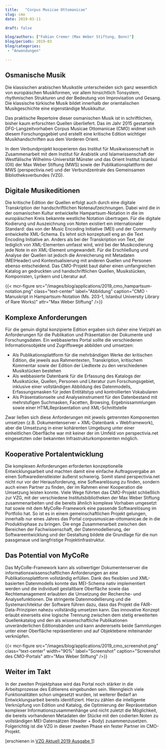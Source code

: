 ```yaml
---
title:   "Corpus Musicae Ottomanicae"
slug: cmo
date: 2019-03-11

draft: false

blog/authors: ["Fabian Cremer (Max Weber Stiftung, Bonn)"]
blog/periods: 2019-03
blog/categories:
 - "Anwendungen"

---
```


## Osmanische Musik

Die klassischen arabischen Musikstile unterscheiden sich ganz wesentlich von europäischen
Musikformen, vor allem hinsichtlich Tonsystem, rhythmischen Strukturen und
der Bedeutung von Improvisation und Gesang. Die klassische türkische Musik bildet
innerhalb der orientalischen Musikgeschichte eine eigenständige Musikkultur.

Das praktische Repertoire dieser osmanischen Musik ist in schriftlichen, bisher kaum
erforschten Quellen überliefert. Das im Jahr 2015 gestartete DFG-Langzeitvorhaben
Corpus Musicae Ottomanicae (CMO) widmet sich diesem Forschungsgebiet und erstellt
eine kritische Edition wichtiger Musikhandschriften aus dem Vorderen Orient.

In dem Verbundprojekt kooperieren das Institut für Musikwissenschaft in Zusammenarbeit
mit dem Institut für Arabistik und Islamwissenschaft der Westfälische Wilhelms-Universität
Münster und das Orient Institut Istanbul (OII) der Max Weber Stiftung (MWS)
sowie der Publikationsplattform der MWS (perspectivia.net) und der Verbundzentrale
des Gemeinsamen Bibliotheksverbundes (VZG).

## Digitale Musikeditionen
Die kritische Edition der Quellen erfolgt auch durch eine digitale Transkription der handschriftlichen
Notenaufzeichnungen. Dabei wird die in der osmanischen Kultur entwickelte
Hampartsum-Notation in die im europäischen Kreis bekannte westliche Notation
übertragen. Für die digitale Kodierung und Auszeichnung von Noten existiert ein internationaler
Standard: das von der Music Encoding Initiative (MEI) und der Community
entwickelte XML-Schema. Es lehnt sich konzeptuell eng an die Text Encoding Initiative
an. Anders als bei der Transkription von Text, der lediglich von XML-Elementen umfasst
wird, wird bei der Musikcodierung jede Note in ein XML-Element umgewandelt. Für die
Erschließung und Analyse der Quellen ist jedoch die Anreicherung mit Metadaten (MEIHeader)
und Kontextualisierung mit anderen Quellen und Personen ebenso entscheidend.
Das CMO-Projekt baut daher einen umfangreichen Katalog an gedruckten und
handschriftlichen Quellen, Musikstücken, Komponisten, Lyrikern und Literatur auf.

{{< mcr-figure src="/images/blog/applications/2019_cmo_hampartsum-notation.png" 
         class="text-center"
         label="Abbildung" caption="CMO - Manuskript in Hampartsum-Notation (Ms. 203-1, Istanbul University Library of Rare Works)" attr="Max Weber Stiftung" />}}

## Komplexe Anforderungen
Für die genuin digital konzipierte Edition ergaben sich daher eine Vielzahl an Anforderungen
für die Publikation und Präsentation der Dokumente und Forschungsdaten. Ein
webbasiertes Portal sollte die verschiedenen Informationsobjekte und Zugriffswege
abbilden und umsetzen:
* Als Publikationsplattform für die mehrbändigen Werke der kritischen Edition, die
jeweils aus Rahmentexten, Transkription, kritischem Kommentar sowie der Edition
der Liedtexte zu den verschiedenen Musikstücken bestehen
* Als webbasierte Datenbank für die Erfassung des Katalogs der Musikstücke, Quellen,
Personen und Literatur zum Forschungsgebiet, inklusive einer vollständigen Abbildung
des Datenmodells, Erfassungsmasken für jeden Entitätstyp und kontrollierten
Vokabularen
* Als Präsentationseite und Analyseinstrument für den Datenbestand mit mehrstufigen
Suchmasken, Facetten, Browsing, Ergebnissammlungen sowie einer HTMLRepräsentation
und XML-Schnittstelle

Zwar ließen sich diese Anforderungen mit jeweils getrennten Komponenten umsetzen
(z.B. Dokumentenserver + XML-Datenbank + Webframework), aber die Umsetzung in
einer kohärenten Umgebung unter einer einheitlichen Oberfläche war mit keiner der im
Umfeld von perspectivia.net eingesetzten oder bekannten Infrastrukturkomponenten
möglich.

## Kooperative Portalentwicklung
Die komplexen Anforderungen erforderten konzeptionelle Entwicklungsarbeit und
machten damit eine einfache Auftragsvergabe an einen Softwaredienstleister äußerst
schwierig. Somit stand perspectivia.net nicht nur vor der Herausforderung, eine Softwarelösung
zu finden, sondern auch einen Partner zu finden, der im Rahmen einer Kooperation
die Umsetzung leisten konnte. Viele Wege führten das CMO-Projekt schließlich
zur VZG, mit der verschiedene Institutsbibliotheken der Max Weber Stiftung zusammenarbeiten
und die bereits ähnlich komplexe Vorhaben umgesetzt hat sowie mit dem
MyCoRe-Framework eine passende Softwarelösung im Portfolio hat. So ist es in einem
gemeinschaftlichen Projekt gelungen, innerhalb nur eines Jahres das Portal corpusmusicae-ottomanicae.de
in die Produktivphase zu bringen. Die enge Zusammenarbeit
zwischen den Bereichen der Fachwissenschaft, der Datenmodellierung, der Softwareentwicklung
und der Gestaltung bildete die Grundlage für die nun passgenaue und langfristige
Projektinfrastruktur.

## Das Potential von MyCoRe
Das MyCoRe-Framework kann als vollwertiger Dokumentenserver die informationswissenschaftlichen
Anforderungen an eine Publikationsplattform vollständig erfüllen.
Dank des flexiblen und XML-basierten Datenmodells konnte das MEI-Schema nativ
implementiert werden und die individuell gestaltbare Oberfläche sowie das Rechtemanagement
erlaubten die Umsetzung der Recherche- und Analysefunktionen. Die stringente
Datenmodellierung und die Systemarchitektur der Software führen dazu, dass
das Projekt die FAIR-Data-Prinzipien nahezu vollständig umsetzen kann. Das innovative
Konzept erlaubt einerseits eine logische Trennung zwischen dem stetig erweiterten
Quellenkatalog und den als wissenschaftliche Publikationen unveränderlichen Editionsbänden
und kann andererseits beide Sammlungen unter einer Oberfläche repräsentieren
und auf Objektebene miteinander verknüpfen.

{{< mcr-figure src="/images/blog/applications/2019_cmo_screenshot.png" 
         class="text-center" width="90%" 
         label="Screenshot" caption="Screenshot des CMO-Portals" attr="Max Weber Stiftung" />}}

## Weiter im Takt
In der zweiten Projektphase wird das Portal noch stärker in die Arbeitsprozesse des
Editierens eingebunden sein. Wenngleich viele Funktionalitäten schon umgesetzt
wurden, ist weiterer Bedarf an Entwicklungsarbeit bereits identifiziert. Hierzu zählen
die intelligente Verknüpfung von Edition und Katalog, die Optimierung der Repräsentation
komplexer Informationszusammenhänge und nicht zuletzt die Möglichkeit, die
bereits vorhandenen Metadaten der Stücke mit den codierten Noten zu vollständigen
MEI-Datensätzen (Header + Body) zusammenzusetzen. Folgerichtig ist die VZG in dieser
zweiten Phase ein fester Partner im CMO-Projekt.

[erschienen in [VZG Aktuell 2019 Ausgabe 1](https://www.gbv.de/Verbundzentrale/Publikationen/broschueren/vzg-aktuell/VZG_Aktuell_2019_01.pdf)]
